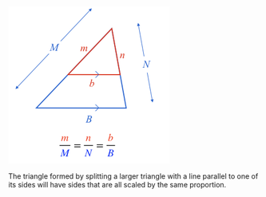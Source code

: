![](./triangle.png)

The triangle formed by splitting a larger triangle with a line parallel to one of its sides will have sides that are all scaled by the same proportion.

